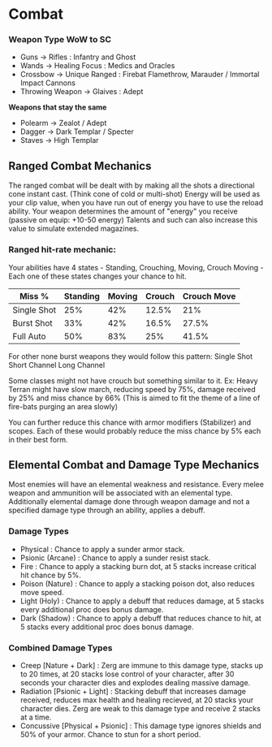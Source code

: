 # Combat

### Weapon Type WoW to SC
- Guns &rarr; Rifles : Infantry and Ghost
- Wands &rarr; Healing Focus : Medics and Oracles
- Crossbow &rarr; Unique Ranged : Firebat Flamethrow, Marauder / Immortal Impact Cannons
- Throwing Weapon &rarr; Glaives : Adept

__Weapons that stay the same__
- Polearm &rarr; Zealot / Adept
- Dagger &rarr; Dark Templar / Specter
- Staves &rarr; High Templar

## Ranged Combat Mechanics
The ranged combat will be dealt with by making all the shots a directional cone instant cast. (Think cone of cold or multi-shot)
Energy will be used as your clip value, when you have run out of energy you have to use the reload ability.
Your weapon determines the amount of "energy" you receive (passive on equip: +10-50 energy)
Talents and such can also increase this value to simulate extended magazines.

### Ranged hit-rate mechanic:
Your abilities have 4 states - Standing, Crouching, Moving, Crouch Moving - Each one of these states changes your chance to hit.

| Miss %      |  Standing   |   Moving    |   Crouch    | Crouch Move |
| ----------- | ----------- | ----------- | ----------- | ----------- |
| Single Shot | 25% | 42% | 12.5% | 21% |
| Burst Shot  | 33% | 42% | 16.5% | 27.5% |
| Full Auto   | 50% | 83% | 25% | 41.5% |

For other none burst weapons they would follow this pattern:
Single Shot
Short Channel
Long Channel

Some classes might not have crouch but something similar to it. Ex: Heavy Terran might have slow march, reducing speed by 75%, damage received by 25% and miss chance by 66% (This is aimed to fit the theme of a line of fire-bats purging an area slowly)

You can further reduce this chance with armor modifiers (Stabilizer) and scopes. Each of these would probably reduce the miss chance by 5% each in their best form.

## Elemental Combat and Damage Type Mechanics
Most enemies will have an elemental weakness and resistance. Every melee weapon and ammunition will be associated with an elemental type.
Additionally elemental damage done through weapon damage and not a specified damage type through an ability, applies a debuff.

### Damage Types
- Physical : Chance to apply a sunder armor stack.
- Psionic (Arcane) : Chance to apply a sunder resist stack.
- Fire : Chance to apply a stacking burn dot, at 5 stacks increase critical hit chance by 5%.
- Poison (Nature) : Chance to apply a stacking poison dot, also reduces move speed.
- Light (Holy) : Chance to apply a debuff that reduces damage, at 5 stacks every additional proc does bonus damage.
- Dark (Shadow) : Chance to apply a debuff that reduces chance to hit, at 5 stacks every additional proc does bonus damage.

### Combined Damage Types
- Creep [Nature + Dark] : Zerg are immune to this damage type, stacks up to 20 times, at 20 stacks lose control of your character, after 30 seconds your character dies and explodes dealing massive damage.
- Radiation [Psionic + Light] : Stacking debuff that increases damage received, reduces max health and healing recieved, at 20 stacks your character dies. Zerg are weak to this damage type and receive 2 stacks at a time.
- Concussive [Physical + Psionic] : This damage type ignores shields and 50% of your armor. Chance to stun for a short period.